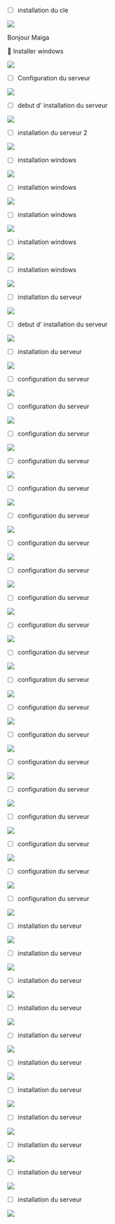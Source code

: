 - [ ] installation du cle

</img> <img src="images/photoMBR.jpg" width='' height='' > </img>

Bonjour Maiga

:whale: Installer windows

<img src="images/image final.jpg" width='' height='' >

- [ ] Configuration du serveur

</img> <img src="images/photo.jpg" width='' height='' > </img>

- [ ] debut d' installation du serveur

</img> <img src="images/pho1.jpg" width='' height='' > </img>

- [ ] installation du serveur 2

</img> <img src="images/pho2.jpg" width='' height='' > </img>

- [ ] installation windows

</img> <img src="images/pho3.jpg" width='' height='' > </img>

- [ ] installation windows

</img> <img src="images/pho4.jpg" width='' height='' > </img>

- [ ] installation windows

</img> <img src="images/pho5.jpg" width='' height='' > </img>

- [ ] installation windows

</img> <img src="images/pho6.jpg" width='' height='' > </img>

- [ ] installation windows

</img> <img src="images/pho7.jpg" width='' height='' > </img>

- [ ] installation du serveur

</img> <img src="images/pho9.jpg" width='' height='' > </img>

- [ ] debut d' installation du serveur

</img> <img src="images/pho11.jpg" width='' height='' > </img>

- [ ] installation du serveur

</img> <img src="images/pho12.jpg" width='' height='' > </img>

- [ ] configuration  du serveur

</img> <img src="images/pho13.jpg" width='' height='' > </img>

- [ ] configuration  du serveur

</img> <img src="images/pho14.jpg" width='' height='' > </img>

- [ ] configuration  du serveur

</img> <img src="images/pho15.jpg" width='' height='' > </img>

- [ ] configuration  du serveur

</img> <img src="images/pho16.jpg" width='' height='' > </img>

- [ ] configuration  du serveur

</img> <img src="images/pho17.jpg" width='' height='' > </img>

- [ ] configuration  du serveur

</img> <img src="images/pho18.jpg" width='' height='' > </img>

- [ ] configuration  du serveur

</img> <img src="images/pho19.jpg" width='' height='' > </img>

- [ ] configuration  du serveur

</img> <img src="images/pho20.jpg" width='' height='' > </img>

- [ ] configuration  du serveur

</img> <img src="images/pho21.jpg" width='' height='' > </img>

- [ ] configuration  du serveur

</img> <img src="images/pho22.jpg" width='' height='' > </img>

- [ ] configuration  du serveur

</img> <img src="images/pho23.jpg" width='' height='' > </img>

- [ ] configuration  du serveur

</img> <img src="images/pho24.jpg" width='' height='' > </img>

- [ ] configuration  du serveur

</img> <img src="images/pho25.jpg" width='' height='' > </img>

- [ ] configuration  du serveur

</img> <img src="images/pho26.jpg" width='' height='' > </img>

- [ ] configuration  du serveur

</img> <img src="images/pho27.jpg" width='' height='' > </img>

- [ ] configuration  du serveur

</img> <img src="images/pho28.jpg" width='' height='' > </img>

- [ ] configuration du serveur

</img> <img src="images/pho29.jpg" width='' height='' > </img>

- [ ] configuration du serveur

</img> <img src="images/pho30.jpg" width='' height='' > </img>

- [ ] configuration  du serveur

</img> <img src="images/pho31.jpg" width='' height='' > </img>

- [ ] configuration  du serveur

</img> <img src="images/pho32.jpg" width='' height='' > </img>

- [ ] installation du serveur

</img> <img src="images/pho33.jpg" width='' height='' > </img>

- [ ] installation du serveur

</img> <img src="images/pho34.jpg" width='' height='' > </img>

- [ ] installation du serveur

</img> <img src="images/pho35.jpg" width='' height='' > </img>
 
- [ ] installation du serveur

</img> <img src="images/pho36.jpg" width='' height='' > </img>

- [ ] installation du serveur

</img> <img src="images/pho37.jpg" width='' height='' > </img>

- [ ] installation du serveur

</img> <img src="images/pho38.jpg" width='' height='' > </img>

- [ ] installation du serveur

</img> <img src="images/pho39.jpg" width='' height='' > </img>

- [ ] installation du serveur

</img> <img src="images/pho40.jpg" width='' height='' > </img>

- [ ] installation du serveur

</img> <img src="images/pho41.jpg" width='' height='' > </img>

- [ ] installation du serveur

</img> <img src="images/pho42.jpg" width='' height='' > </img>

- [ ] installation du serveur

</img> <img src="images/pho43.jpg" width='' height='' > </img>
